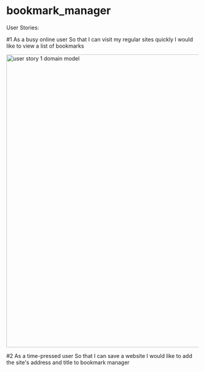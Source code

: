 # bookmark_manager


User Stories:

#1
As a busy online user
So that I can visit my regular sites quickly
I would like to view a list of bookmarks

<img width="767" alt="user story 1 domain model" src="https://user-images.githubusercontent.com/45013014/51850556-dff46080-2319-11e9-9bf9-88ce4e681550.png">

#2
As a time-pressed user
So that I can save a website
I would like to add the site's address and title to bookmark manager
